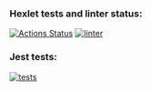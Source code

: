### Hexlet tests and linter status:
[![Actions Status](https://github.com/manylovv/frontend-project-lvl2/workflows/hexlet-check/badge.svg)](https://github.com/manylovv/frontend-project-lvl2/actions)
[![linter](https://github.com/manylovv/frontend-project-lvl2/actions/workflows/linter.yml/badge.svg)](https://github.com/manylovv/frontend-project-lvl2/actions/workflows/linter.yml)
### Jest tests:
[![tests](https://github.com/manylovv/frontend-project-lvl2/actions/workflows/tests.yml/badge.svg)](https://github.com/manylovv/frontend-project-lvl2/actions/workflows/tests.yml)
